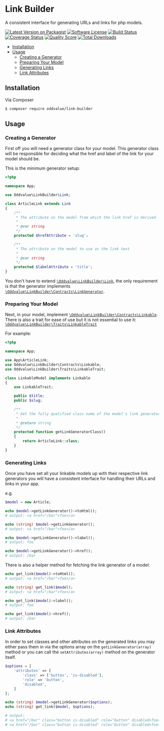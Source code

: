 # Link Builder

A consistent interface for generating URLs and links for php models.

[![Latest Version on Packagist][ico-version]][link-packagist]
[![Software License][ico-license]](LICENSE.md)
[![Build Status][ico-travis]][link-travis]
[![Coverage Status][ico-scrutinizer]][link-scrutinizer]
[![Quality Score][ico-code-quality]][link-code-quality]
[![Total Downloads][ico-downloads]][link-downloads]

<!-- vscode-markdown-toc -->
* [Installation](#Installation)
* [Usage](#Usage)
	* [Creating a Generator](#CreatingaGenerator)
	* [Preparing Your Model](#PreparingYourModel)
	* [Generating Links](#GeneratingLinks)
	* [Link Attributes](#LinkAttributes)

<!-- vscode-markdown-toc-config
	numbering=false
	autoSave=true
	/vscode-markdown-toc-config -->
<!-- /vscode-markdown-toc -->

## <a name='Installation'></a>Installation

Via Composer

``` bash
$ composer require oddvalue/link-builder
```

## <a name='Usage'></a>Usage

### <a name='CreatingaGenerator'></a>Creating a Generator

First off you will need a generator class for your model. This generator class
will be responsible for deciding what the href and label of the link for your
model should be.

This is the minimum generator setup:

```php
<?php

namespace App;

use Oddvalue\LinkBuilder\Link;

class ArticleLink extends Link
{
    /**
     * The attribute on the model from which the link href is derived
     *
     * @var string
     */
    protected $hrefAttribute = 'slug';

    /**
     * The attribute on the model to use as the link text
     *
     * @var string
     */
    protected $labelAttribute = 'title';
}
```

You don't have to extend [`\Oddvalue\LinkBuilder\Link`](src/Link.php), the only requirement is that the generator implements [`\Oddvalue\LinkBuilder\Contracts\LinkGenerator`](src/Contracts/LinkGenerator.php).

### <a name='PreparingYourModel'></a>Preparing Your Model

Next, in your model, implement [`\Oddvalue\LinkBuilder\Contracts\Linkable`](src/Contracts/Linkable.php).
There is also a trait for ease of use but it is not essential to use it:
[`\Oddvalue\LinkBuilder\Traits\LinkableTrait`](src/Traits/LinkableTrait.php)

For example:

```php
<?php

namespace App;

use App\ArticleLink;
use Oddvalue\LinkBuilder\Contracts\Linkable;
use Oddvalue\LinkBuilder\Traits\LinkableTrait;

class LinkableModel implements Linkable
{
    use LinkableTrait;

    public $title;
    public $slug;

    /**
     * Get the fully qualified class name of the model's link generator
     *
     * @return string
     */
    protected function getLinkGeneratorClass()
    {
        return ArticleLink::class;
    }
}
```

### <a name='GeneratingLinks'></a>Generating Links

Once you have set all your linkable models up with their respective link
generators you will have a consistent interface for handling their URLs and links in your app.

e.g.

``` php
$model = new Article;

echo $model->getLinkGenerator()->toHtml();
# output: <a href="/bar">foo</a>

echo (string) $model->getLinkGenerator();
# output: <a href="/bar">foo</a>

echo $model->getLinkGenerator()->label();
# output: foo

echo $model->getLinkGenerator()->href();
# output: /bar
```

There is also a helper method for fetching the link generator of a model:

``` php
echo get_link($model)->toHtml();
# output: <a href="/bar">foo</a>

echo (string) get_link($model);
# output: <a href="/bar">foo</a>

echo get_link($model)->label();
# output: foo

echo get_link($model)->href();
# output: /bar
```

### <a name='LinkAttributes'></a>Link Attributes

In order to set classes and other attributes on the generated links you may either pass them in via the options array on the `getLinkGenerator(array)` method or you can call the `setAttributes(array)` method on the generator itself.

```php
$options = [
    'attributes' => [
        'class' => ['button', 'is-disabled'],
        'role' => 'button',
        'disabled',
    ]
];

echo (string) $model->getLinkGenerator($options);
echo (string) get_link($model, $options);

# output:
# <a href="/bar" class="button is-disabled" role="button" disabled>foo</a>
# <a href="/bar" class="button is-disabled" role="button" disabled>foo</a>
```

[ico-version]: https://img.shields.io/packagist/v/oddvalue/link-builder.svg?style=flat-square
[ico-license]: https://img.shields.io/badge/license-MIT-brightgreen.svg?style=flat-square
[ico-travis]: https://img.shields.io/travis/oddvalue/link-builder/master.svg?style=flat-square
[ico-scrutinizer]: https://img.shields.io/scrutinizer/coverage/g/oddvalue/link-builder.svg?style=flat-square
[ico-code-quality]: https://img.shields.io/scrutinizer/g/oddvalue/link-builder.svg?style=flat-square
[ico-downloads]: https://img.shields.io/packagist/dt/oddvalue/link-builder.svg?style=flat-square

[link-packagist]: https://packagist.org/packages/oddvalue/link-builder
[link-travis]: https://travis-ci.org/oddvalue/link-builder
[link-scrutinizer]: https://scrutinizer-ci.com/g/oddvalue/link-builder/code-structure
[link-code-quality]: https://scrutinizer-ci.com/g/oddvalue/link-builder
[link-downloads]: https://packagist.org/packages/oddvalue/link-builder
[link-author]: https://github.com/oddvalue
[link-contributors]: ../../contributors

